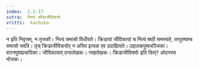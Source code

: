 ```yaml
---
index:  2.2.17
sutra:  नित्यं क्रीडाजीविकयोः
vritti:  kashika 
---
```


न इति निवृत्तम्, न तृजकौ। नित्यं समासो विधीयते। क्रिडायां जीविकायां च नित्यं षष्ठी समस्यते, तत्पुरुषश्च समासो भवति। तृच् क्रिडाजीविकयोर् न अस्ति इत्यक एव उदाह्यियते। उद्दालकपुष्पभञ्जिका। वारनपुष्पप्रचायिका। जीविकायाम् दन्तलेखकः। नखलेखकः। क्रिडाजीविक्योः इति किम्? ओदनस्य भोजकः।

